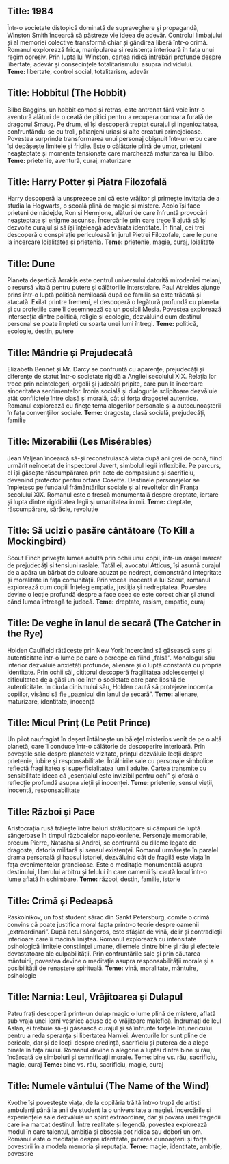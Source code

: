 ## Title: 1984  
Într-o societate distopică dominată de supraveghere și propagandă, Winston Smith încearcă să păstreze vie ideea de adevăr. Controlul limbajului și al memoriei colective transformă chiar și gândirea liberă într-o crimă. Romanul explorează frica, manipularea și rezistența interioară în fața unui regim opresiv. Prin lupta lui Winston, cartea ridică întrebări profunde despre libertate, adevăr și consecințele totalitarismului asupra individului.  
**Teme:** libertate, control social, totalitarism, adevăr  


## Title: Hobbitul (The Hobbit)
Bilbo Baggins, un hobbit comod și retras, este antrenat fără voie într-o aventură alături de o ceată de pitici pentru a recupera comoara furată de dragonul Smaug. Pe drum, el își descoperă treptat curajul și ingeniozitatea, confruntându-se cu troli, păianjeni uriași și alte creaturi primejdioase. Povestea surprinde transformarea unui personaj obișnuit într-un erou care își depășește limitele și fricile. Este o călătorie plină de umor, prietenii neașteptate și momente tensionate care marchează maturizarea lui Bilbo.
**Teme:** prietenie, aventură, curaj, maturizare

## Title: Harry Potter și Piatra Filozofală
Harry descoperă la unsprezece ani că este vrăjitor și primește invitația de a studia la Hogwarts, o școală plină de magie și mistere. Acolo își face prieteni de nădejde, Ron și Hermione, alături de care înfruntă provocări neașteptate și enigme ascunse. Încercările prin care trece îl ajută să își dezvolte curajul și să își înțeleagă adevărata identitate. În final, cei trei descoperă o conspirație periculoasă în jurul Pietrei Filozofale, care le pune la încercare loialitatea și prietenia.
**Teme:** prietenie, magie, curaj, loialitate

## Title: Dune
Planeta deșertică Arrakis este centrul universului datorită mirodeniei melanj, o resursă vitală pentru putere și călătoriile interstelare. Paul Atreides ajunge prins într-o luptă politică nemiloasă după ce familia sa este trădată și atacată. Exilat printre fremeni, el descoperă o legătură profundă cu planeta și cu profețiile care îl desemnează ca un posibil Mesia. Povestea explorează intersecția dintre politică, religie și ecologie, dezvăluind cum destinul personal se poate împleti cu soarta unei lumi întregi.
**Teme:** politică, ecologie, destin, putere

## Title: Mândrie și Prejudecată
Elizabeth Bennet și Mr. Darcy se confruntă cu aparențe, prejudecăți și diferențe de statut într-o societate rigidă a Angliei secolului XIX. Relația lor trece prin neînțelegeri, orgolii și judecăți pripite, care pun la încercare sinceritatea sentimentelor. Ironia socială și dialogurile sclipitoare dezvăluie atât conflictele între clasă și morală, cât și forța dragostei autentice. Romanul explorează cu finețe tema alegerilor personale și a autocunoașterii în fața convențiilor sociale.
**Teme:** dragoste, clasă socială, prejudecăți, familie

## Title: Mizerabilii (Les Misérables)
Jean Valjean încearcă să-și reconstruiască viața după ani grei de ocnă, fiind urmărit neîncetat de inspectorul Javert, simbolul legii inflexibile. Pe parcurs, el își găsește răscumpărarea prin acte de compasiune și sacrificiu, devenind protector pentru orfana Cosette. Destinele personajelor se împletesc pe fundalul frământărilor sociale și al revoltelor din Franța secolului XIX. Romanul este o frescă monumentală despre dreptate, iertare și lupta dintre rigiditatea legii și umanitatea inimii.
**Teme:** dreptate, răscumpărare, sărăcie, revoluție

## Title: Să ucizi o pasăre cântătoare (To Kill a Mockingbird)
Scout Finch privește lumea adultă prin ochii unui copil, într-un orășel marcat de prejudecăți și tensiuni rasiale. Tatăl ei, avocatul Atticus, își asumă curajul de a apăra un bărbat de culoare acuzat pe nedrept, demonstrând integritate și moralitate în fața comunității. Prin vocea inocentă a lui Scout, romanul explorează cum copiii înțeleg empatia, justiția și nedreptatea. Povestea devine o lecție profundă despre a face ceea ce este corect chiar și atunci când lumea întreagă te judecă.
**Teme:** dreptate, rasism, empatie, curaj

## Title: De veghe în lanul de secară (The Catcher in the Rye)
Holden Caulfield rătăcește prin New York încercând să găsească sens și autenticitate într-o lume pe care o percepe ca fiind „falsă”. Monologul său interior dezvăluie anxietăți profunde, alienare și o luptă constantă cu propria identitate. Prin ochii săi, cititorul descoperă fragilitatea adolescenței și dificultatea de a găsi un loc într-o societate care pare lipsită de autenticitate. În ciuda cinismului său, Holden caută să protejeze inocența copiilor, visând să fie „paznicul din lanul de secară”.
**Teme:** alienare, maturizare, identitate, inocență

## Title: Micul Prinț (Le Petit Prince)
Un pilot naufragiat în deșert întâlnește un băiețel misterios venit de pe o altă planetă, care îl conduce într-o călătorie de descoperire interioară. Prin poveștile sale despre planetele vizitate, prințul dezvăluie lecții despre prietenie, iubire și responsabilitate. Întâlnirile sale cu personaje simbolice reflectă fragilitatea și superficialitatea lumii adulte. Cartea transmite cu sensibilitate ideea că „esențialul este invizibil pentru ochi” și oferă o reflecție profundă asupra vieții și inocenței.
**Teme:** prietenie, sensul vieții, inocență, responsabilitate

## Title: Război și Pace
Aristocrația rusă trăiește între baluri strălucitoare și câmpuri de luptă sângeroase în timpul războaielor napoleoniene. Personaje memorabile, precum Pierre, Natasha și Andrei, se confruntă cu dileme legate de dragoste, datoria militară și sensul existenței. Romanul urmărește în paralel drama personală și haosul istoriei, dezvăluind cât de fragilă este viața în fața evenimentelor grandioase. Este o meditație monumentală asupra destinului, liberului arbitru și felului în care oamenii își caută locul într-o lume aflată în schimbare.
**Teme:** război, destin, familie, istorie

## Title: Crimă și Pedeapsă
Raskolnikov, un fost student sărac din Sankt Petersburg, comite o crimă convins că poate justifica moral fapta printr-o teorie despre oamenii „extraordinari”. După actul sângeros, este sfâșiat de vină, delir și contradicții interioare care îi macină liniștea. Romanul explorează cu intensitate psihologică limitele conștiinței umane, dilemele dintre bine și rău și efectele devastatoare ale culpabilității. Prin confruntările sale și prin căutarea mântuirii, povestea devine o meditație asupra responsabilității morale și a posibilității de renaștere spirituală.
**Teme:** vină, moralitate, mântuire, psihologie

## Title: Narnia: Leul, Vrăjitoarea și Dulapul
Patru frați descoperă printr-un dulap magic o lume plină de mistere, aflată sub vraja unei ierni veșnice aduse de o vrăjitoare malefică. Îndrumați de leul Aslan, ei trebuie să-și găsească curajul și să înfrunte forțele întunericului pentru a reda speranța și libertatea Narniei. Aventurile lor sunt pline de pericole, dar și de lecții despre credință, sacrificiu și puterea de a alege binele în fața răului. Romanul devine o alegorie a luptei dintre bine și rău, încărcată de simboluri și semnificații morale.
Teme: bine vs. rău, sacrificiu, magie, curaj
**Teme:** bine vs. rău, sacrificiu, magie, curaj

## Title: Numele vântului (The Name of the Wind)
Kvothe își povestește viața, de la copilăria trăită într-o trupă de artiști ambulanți până la anii de student la o universitate a magiei. Încercările și experiențele sale dezvăluie un spirit extraordinar, dar și povara unei tragedii care i-a marcat destinul. Între realitate și legendă, povestea explorează modul în care talentul, ambiția și obsesia pot ridica sau doborî un om. Romanul este o meditație despre identitate, puterea cunoașterii și forța povestirii în a modela memoria și reputația.
**Teme:** magie, identitate, ambiție, povestire
